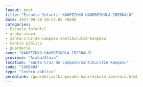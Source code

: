 ```yaml
---
layout: post
title: "Escuela Infantil KANPEZUKO HAURRESKOLA-IBERNALO"
date: 2017-09-20 20:57:05 +0200
categories:
- Escuela Infantil
- araba-alava
- santa-cruz-de-campezo-santikurutze-kanpezu
- Centro público
- guarderia
name: "KANPEZUKO HAURRESKOLA-IBERNALO"
province: "Araba/Álava"
location: "Santa Cruz de Campezo/Santikurutze Kanpezu"
code: "1006484"
type: "Centro público"
permalink: /guarderias/kanpezuko-haurreskola-ibernalo.html
---
```

